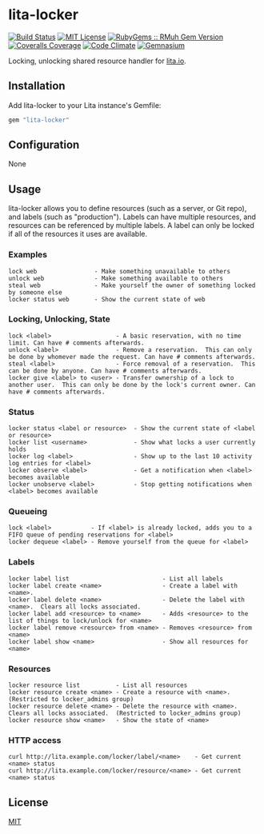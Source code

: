 # lita-locker

[![Build Status](https://img.shields.io/travis/esigler/lita-locker/master.svg)](https://travis-ci.org/esigler/lita-locker)
[![MIT License](https://img.shields.io/badge/license-MIT-brightgreen.svg)](https://tldrlegal.com/license/mit-license)
[![RubyGems :: RMuh Gem Version](http://img.shields.io/gem/v/lita-locker.svg)](https://rubygems.org/gems/lita-locker)
[![Coveralls Coverage](https://img.shields.io/coveralls/esigler/lita-locker/master.svg)](https://coveralls.io/r/esigler/lita-locker)
[![Code Climate](https://img.shields.io/codeclimate/github/esigler/lita-locker.svg)](https://codeclimate.com/github/esigler/lita-locker)
[![Gemnasium](https://img.shields.io/gemnasium/esigler/lita-locker.svg)](https://gemnasium.com/esigler/lita-locker)

Locking, unlocking shared resource handler for [lita.io](https://github.com/jimmycuadra/lita).

## Installation

Add lita-locker to your Lita instance's Gemfile:

``` ruby
gem "lita-locker"
```

## Configuration

None

## Usage

lita-locker allows you to define resources (such as a server, or Git repo),
and labels (such as "production").  Labels can have multiple resources, and
resources can be referenced by multiple labels.  A label can only be locked
if all of the resources it uses are available.

### Examples
```
lock web                - Make something unavailable to others
unlock web              - Make something available to others
steal web               - Make yourself the owner of something locked by someone else
locker status web       - Show the current state of web
```

### Locking, Unlocking, State
```
lock <label>                  - A basic reservation, with no time limit. Can have # comments afterwards.
unlock <label>                - Remove a reservation.  This can only be done by whomever made the request. Can have # comments afterwards.
steal <label>                 - Force removal of a reservation.  This can be done by anyone. Can have # comments afterwards.
locker give <label> to <user> - Transfer ownership of a lock to another user.  This can only be done by the lock's current owner. Can have # comments afterwards.
```

### Status
```
locker status <label or resource>  - Show the current state of <label or resource>
locker list <username>             - Show what locks a user currently holds
locker log <label>                 - Show up to the last 10 activity log entries for <label>
locker observe <label>             - Get a notification when <label> becomes available
locker unobserve <label>           - Stop getting notifications when <label> becomes available
```

### Queueing
```
lock <label>           - If <label> is already locked, adds you to a FIFO queue of pending reservations for <label>
locker dequeue <label> - Remove yourself from the queue for <label>
```

### Labels
```
locker label list                          - List all labels
locker label create <name>                 - Create a label with <name>.
locker label delete <name>                 - Delete the label with <name>.  Clears all locks associated.
locker label add <resource> to <name>      - Adds <resource> to the list of things to lock/unlock for <name>
locker label remove <resource> from <name> - Removes <resource> from <name>
locker label show <name>                   - Show all resources for <name>
```

### Resources
```
locker resource list          - List all resources
locker resource create <name> - Create a resource with <name>.  (Restricted to locker_admins group)
locker resource delete <name> - Delete the resource with <name>.  Clears all locks associated.  (Restricted to locker_admins group)
locker resource show <name>   - Show the state of <name>
```

### HTTP access
```
curl http://lita.example.com/locker/label/<name>    - Get current <name> status
curl http://lita.example.com/locker/resource/<name> - Get current <name> status
```

## License

[MIT](http://opensource.org/licenses/MIT)
